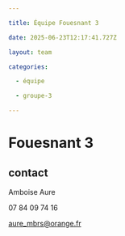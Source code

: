```yaml
---

title: Équipe Fouesnant 3

date: 2025-06-23T12:17:41.727Z

layout: team

categories:

  - équipe

  - groupe-3

---
```


# Fouesnant 3



## contact 

 Amboise Aure

07 84 09 74 16

aure_mbrs@orange.fr

